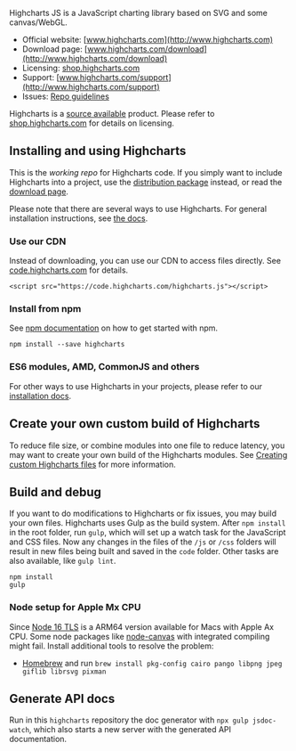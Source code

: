 Highcharts JS is a JavaScript charting library based on SVG and some canvas/WebGL.

* Official website: [www.highcharts.com](http://www.highcharts.com)
* Download page: [www.highcharts.com/download](http://www.highcharts.com/download)
* Licensing: [shop.highcharts.com](https://shop.highcharts.com/)
* Support: [www.highcharts.com/support](http://www.highcharts.com/support)
* Issues: [Repo guidelines](repo-guidelines.md)

Highcharts is a [source available](https://en.wikipedia.org/wiki/Source-available_software) product. Please refer to [shop.highcharts.com](https://shop.highcharts.com/) for details on licensing.

## Installing and using Highcharts
This is the *working repo* for Highcharts code. If you simply want to include Highcharts into a project, use the [distribution package](https://www.npmjs.com/package/highcharts) instead, or read the [download page](http://www.highcharts.com/download).

Please note that there are several ways to use Highcharts. For general installation instructions, see [the docs](http://www.highcharts.com/docs/getting-started/installation).

### Use our CDN
Instead of downloading, you can use our CDN to access files directly. See [code.highcharts.com](https://code.highcharts.com) for details.

```
<script src="https://code.highcharts.com/highcharts.js"></script>
```

### Install from npm
See [npm documentation](https://docs.npmjs.com/) on how to get started with npm.
```
npm install --save highcharts
```

### ES6 modules, AMD, CommonJS and others
For other ways to use Highcharts in your projects, please refer to our [installation docs](http://www.highcharts.com/docs/getting-started/installation).

## Create your own custom build of Highcharts
To reduce file size, or combine modules into one file to reduce latency, you may
want to create your own build of the Highcharts modules. See [Creating custom
Highcharts files](https://www.highcharts.com/docs/getting-started/how-to-create-custom-highcharts-packages)
for more information.

## Build and debug
If you want to do modifications to Highcharts or fix issues, you may build your own files. Highcharts uses Gulp as the build system. After `npm install` in the root folder, run `gulp`, which will set up a watch task for the JavaScript and CSS files. Now any changes in the files of the `/js` or `/css` folders will result in new files being built and saved in the `code` folder. Other tasks are also available, like `gulp lint`.

```
npm install
gulp
```

### Node setup for Apple Mx CPU

Since [Node 16 TLS](https://nodejs.org/en/) is a ARM64 version available for Macs with Apple Ax CPU. Some node packages like [node-canvas](https://github.com/Automattic/node-canvas#compiling) with integrated compiling might fail. Install additional tools to resolve the problem:

- [Homebrew](https://brew.sh/) and run `brew install pkg-config cairo pango libpng jpeg giflib librsvg pixman`

## Generate API docs
Run in this `highcharts` repository the doc generator with
`npx gulp jsdoc-watch`, which also starts a new server with the generated API
documentation.
